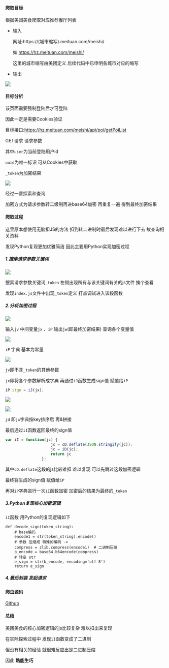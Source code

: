 #### 爬取目标

根据美团美食爬取对应推荐餐厅列表

- 输入

  网址:https://(城市缩写).meituan.com/meishi/

  如:https://hz.meituan.com/meishi/

  这里的城市缩写由美团定义 后续代码中已申明各城市对应的缩写

- 输出

![](https://tva1.sinaimg.cn/large/e6c9d24ely1h3lnnx0199j20w10u077s.jpg)

#### 目标分析

该页面需要强制登陆后才可登陆

因此一定是需要Cookies验证

目标接口:https://hz.meituan.com/meishi/api/poi/getPoiList

GET请求 请求参数

其中`user`为当前登陆用户id

`uuid`为唯一标识 可从Cookies中获取

`_token`为加密结果

![](https://tva1.sinaimg.cn/large/e6c9d24ely1h3lnsa5b65j22f80akte8.jpg)

经过一番探索和查询

加密方式为请求参数转二级制再进base64加密 再重复一遍 得到最终加密结果

#### 爬取过程

这里原本想使用无脑扣JS的方法 扣到转二进制时最后发现难以进行下去 故查询相关资料

发现Python复现更加优雅简洁 因此主要用Python实现加密过程

##### 1.搜索请求参数关键词

![](https://tva1.sinaimg.cn/large/e6c9d24ely1h3lo2q57h4j22uc0psdrv.jpg)

搜索请求参数关键词`_token`  左侧出现所有与该关键词有关的js文件 挨个查看

发现`index.js`文件中出现`_token`定义  打点调试进入该段函数

##### 2.分析加密过程

![](https://tva1.sinaimg.cn/large/e6c9d24ely1h3lofbr9aij21980o0tfw.jpg)

输入`jv`  中间变量`jx` 、`iP` 输出`jw`(即最终加密结果) 查询各个变量值

![](https://tva1.sinaimg.cn/large/e6c9d24ely1h3lp775b9gj21s20gutbs.jpg)

`iP` 字典 基本为常量

![](https://tva1.sinaimg.cn/large/e6c9d24ely1h3lpm5gqqmj216o0f8mzb.jpg)

`jv`即不含`_token`的其他参数

`jx`即将各个参数解析成字典 再通过`iJ`函数生成sign值 赋值给`iP`

```javascript
iP.sign = iJ(jx);
```

![](https://tva1.sinaimg.cn/large/e6c9d24ely1h3lph1f2swj20oi07o0uc.jpg)

![](https://tva1.sinaimg.cn/large/e6c9d24ely1h3lpibj3sdj22em02a75f.jpg)

`jd` 即`jx`字典按key排序后 再&拼接  

最后通过`iI`函数返回最终的sign值 

```javascript
var iI = function(jc) {
                    jc = cD.deflate(JSON.stringify(jc));
                    jc = iD(jc);
                    return jc
                };
```

其中`cD.deflate`这段的js比较难扣 难以复现 可以先跳过这段加密逻辑

最终将生成的sign值 赋值给`iP`

再对`iP`字典进行一次`iI`函数加密 加密后的结果为最终的`_token`

##### 3.Python复现核心加密逻辑

`iI`函数 用Python的复现逻辑如下

```
def decode_sign(token_string):
    # base编码
    encode1 = str(token_string).encode()
    # 参数 压缩成 特殊的编码 ->
    compress = zlib.compress(encode1)  # 二进制压缩
    b_encode = base64.b64encode(compress)
    # 转变 str
    e_sign = str(b_encode, encoding='utf-8')
    return e_sign
```

##### 4.最后封装 发起请求

#### 爬虫源码

[Github](https://github.com/sadjjk/PythonSpiderDemo/blob/master/%E7%BD%91%E6%98%93%E4%BA%91%E9%9F%B3%E4%B9%90/163music.py)

#### 总结

美团美食的核心加密逻辑的js比较复杂 难以扣出来复现

在实际探索过程中 发现`iI`函数变成了二进制 

但没有相关的经验 就很难反应出是二进制压缩

因此 **熟能生巧**
